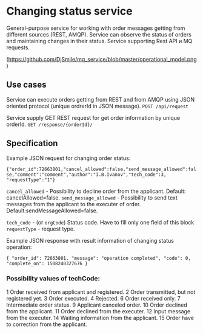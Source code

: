 # Changing status service

General-purpose service for working with order messages getting from different sources (REST, AMQP). 
Service can observe the status of orders and maintaining changes in their status.
Service supporting Rest API и MQ requests.

(https://github.com/DjSmile/mq_service/blob/master/operational_model.png)
 
## Use cases
Service can execute orders getting from REST and from AMQP using JSON oriented protocol (unique ordrerId in JSON message). 
`POST /api/request`

Service supply GET REST request for get order information by unique orderId.
`GET /response/{orderId}/`

## Specification

Example JSON request for changing order status:

`{"order_id":72663801,"cancel_allowed":false,"send_message_allowed":false,"comment":"comment","author":"I.B.Ivanov","tech_code":3, "requestType":"1"}`

`cancel_allowed` - Possibility to decline order from the applicant. Default: cancelAllowed=false.
`send_message_allowed` -  Possibility to send text messages from the applicant to the executer of order. Default:sendMessageAllowed=false.

`tech_code` - (or `orgCode`) Status code.  Have to fill only one field of this block
`requestType` - request type.

Example JSON response with result information of changing status operation:

`{ "order_id": 72663801, "message": "operation completed", "code": 0, "complete_on": 1508240327676 }`

### Possibility values of techCode:
1  Order received  from applicant and registered.
2  Order transmitted, but not registered yet.
3  Order executed. 
4  Rejected.
6  Order received only.
7  Intermediate order status. 
9  Applicant canceled order. 
10  Order declined from the applicant.
11  Order declined from the executer.
12  Input message from the executer.
14  Waiting information from the applicant. 
15  Order have to correction from the applicant.


